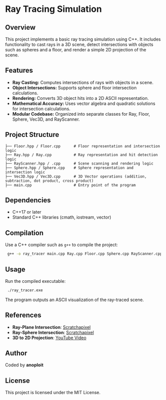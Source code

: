 # Ray Tracing Simulation

## Overview
This project implements a basic ray tracing simulation using C++. It includes functionality to cast rays in a 3D scene, detect intersections with objects such as spheres and a floor, and render a simple 2D projection of the scene.

## Features
- **Ray Casting:** Computes intersections of rays with objects in a scene.
- **Object Intersections:** Supports sphere and floor intersection calculations.
- **Rendering:** Converts 3D object hits into a 2D ASCII representation.
- **Mathematical Accuracy:** Uses vector algebra and quadratic solutions for intersection calculations.
- **Modular Codebase:** Organized into separate classes for Ray, Floor, Sphere, Vec3D, and RayScanner.

## Project Structure
```
├── Floor.hpp / Floor.cpp      # Floor representation and intersection logic
├── Ray.hpp / Ray.cpp          # Ray representation and hit detection logic
├── RayScanner.hpp / .cpp      # Scene scanning and rendering logic
├── Sphere.hpp / Sphere.cpp    # Sphere representation and intersection logic
├── Vec3D.hpp / Vec3D.cpp      # 3D Vector operations (addition, subtraction, dot product, cross product)
├── main.cpp                   # Entry point of the program
```

## Dependencies
- C++17 or later
- Standard C++ libraries (cmath, iostream, vector)

## Compilation
Use a C++ compiler such as `g++` to compile the project:
```sh
 g++ -o ray_tracer main.cpp Ray.cpp Floor.cpp Sphere.cpp RayScanner.cpp Vec3D.cpp -std=c++17
```

## Usage
Run the compiled executable:
```sh
 ./ray_tracer.exe
```
The program outputs an ASCII visualization of the ray-traced scene.

## References
- **Ray-Plane Intersection**: [Scratchapixel](https://www.scratchapixel.com/lessons/3d-basic-rendering/minimal-ray-tracer-rendering-simple-shapes/ray-plane-and-ray-disk-intersection.html)
- **Ray-Sphere Intersection**: [Scratchapixel](https://www.scratchapixel.com/lessons/3d-basic-rendering/minimal-ray-tracer-rendering-simple-shapes/ray-sphere-intersection.html)
- **3D to 2D Projection**: [YouTube Video](https://www.youtube.com/watch?v=eoXn6nwV694)

## Author
Coded by **anoploit**

## License
This project is licensed under the MIT License.

